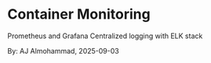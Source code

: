 # Container Monitoring

Prometheus and Grafana
Centralized logging with ELK stack


By: AJ Almohammad, 2025-09-03
